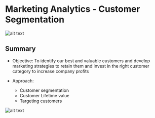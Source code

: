 # Marketing Analytics - Customer Segmentation

![alt text](C:/Users/biyani/Documents/Marketing_Analytics/Customer_Segmentation_Sales_Panel_Dataset/Screenshots/img1.png "Customer Segmentation")

## Summary

* Objective: To identify our best and valuable customers and develop marketing strategies to retain them and invest in the right customer category to increase company profits

* Approach: 
	* Customer segmentation
	* Customer Lifetime value
	* Targeting customers 


![alt text](C:/Users/biyani/Documents/Marketing_Analytics/Customer_Segmentation_Sales_Panel_Dataset/Screenshots/img1.png "Overview - Methodology")



